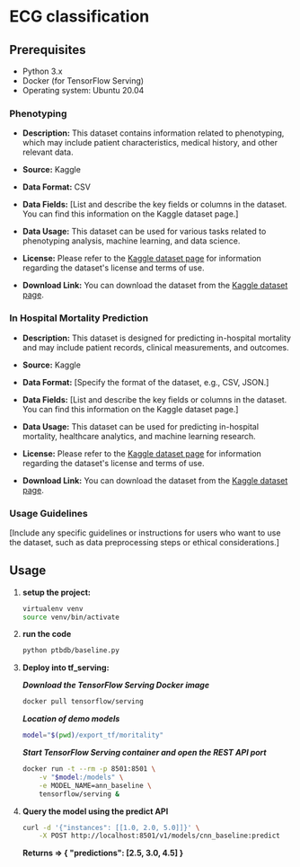# ECG classification


## Prerequisites

- Python 3.x
- Docker (for TensorFlow Serving)
- Operating system: Ubuntu 20.04

### Phenotyping

- **Description:** This dataset contains information related to phenotyping, which may include patient characteristics, medical history, and other relevant data.

- **Source:** Kaggle

- **Data Format:** CSV

- **Data Fields:** [List and describe the key fields or columns in the dataset. You can find this information on the Kaggle dataset page.]

- **Data Usage:** This dataset can be used for various tasks related to phenotyping analysis, machine learning, and data science.

- **License:** Please refer to the [Kaggle dataset page](https://www.kaggle.com/datasets/uzair54/phenotyping) for information regarding the dataset's license and terms of use.

- **Download Link:** You can download the dataset from the [Kaggle dataset page](https://www.kaggle.com/datasets/uzair54/phenotyping).

### In Hospital Mortality Prediction

- **Description:** This dataset is designed for predicting in-hospital mortality and may include patient records, clinical measurements, and outcomes.

- **Source:** Kaggle

- **Data Format:** [Specify the format of the dataset, e.g., CSV, JSON.]

- **Data Fields:** [List and describe the key fields or columns in the dataset. You can find this information on the Kaggle dataset page.]

- **Data Usage:** This dataset can be used for predicting in-hospital mortality, healthcare analytics, and machine learning research.

- **License:** Please refer to the [Kaggle dataset page](https://www.kaggle.com/datasets/saurabhshahane/in-hospital-mortality-prediction) for information regarding the dataset's license and terms of use.

- **Download Link:** You can download the dataset from the [Kaggle dataset page](https://www.kaggle.com/datasets/saurabhshahane/in-hospital-mortality-prediction).

### Usage Guidelines

[Include any specific guidelines or instructions for users who want to use the dataset, such as data preprocessing steps or ethical considerations.]




## Usage

1. **setup the project:**
   ```bash
   virtualenv venv
   source venv/bin/activate
   ```
2. **run the code**
    ```bash
    python ptbdb/baseline.py
    ```
3. **Deploy into tf_serving:**
    
    ***Download the TensorFlow Serving Docker image***
    ```bash
    docker pull tensorflow/serving
    ```
    ***Location of demo models***
    ```bash
    model="$(pwd)/export_tf/moritality"
    ``````
    ***Start TensorFlow Serving container and open the REST API port***
    ```bash
    docker run -t --rm -p 8501:8501 \
        -v "$model:/models" \
        -e MODEL_NAME=ann_baseline \
        tensorflow/serving &
    ```
4. **Query the model using the predict API**
    ```bash
    curl -d '{"instances": [[1.0, 2.0, 5.0]]}' \
        -X POST http://localhost:8501/v1/models/cnn_baseline:predict
    ```
    **Returns => { "predictions": [2.5, 3.0, 4.5] }**








